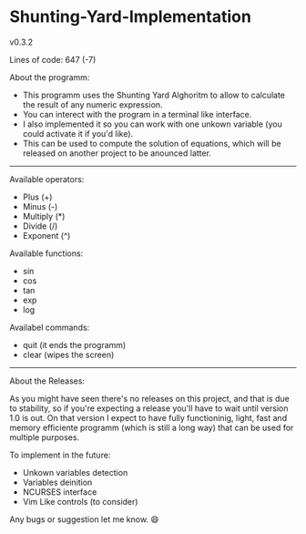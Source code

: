 # Shunting-Yard-Implementation

v0.3.2

Lines of code: 647 (-7)

About the programm:
 - This programm uses the Shunting Yard Alghoritm to allow to calculate the result of any numeric expression.
 - You can interect with the program in a terminal like interface.
 - I also implemented it so you can work with one unkown variable (you could activate it if you'd like).
 - This can be used to compute the solution of equations, which will be released on another project to be anounced latter.

------------------------------------------

Available operators:
 - Plus (+)
 - Minus (-)
 - Multiply (*)
 - Divide (/)
 - Exponent (^)

Available functions:
 - sin
 - cos
 - tan
 - exp
 - log
 
 Availabel commands:
  - quit (it ends the programm)
  - clear (wipes the screen)

-------------------------------------

About the Releases: 

As you might have seen there's no releases on this project, and that is due to stability, so if you're expecting a release you'll have to wait until version 1.0 is out. On that version I expect to have fully functioninig, light, fast and memory efficiente programm (which is still a long way) that can be used for multiple purposes.

To implement in the future:

  - Unkown variables detection
  - Variables deinition
  - NCURSES interface
  - Vim Like controls (to consider)

Any bugs or suggestion let me know. 😄

